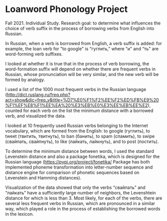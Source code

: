 # Loanword Phonology Project
Fall 2021. Individual Study. Research goal: to determine what influences the choice of verb suffix in the process of borrowing verbs from English into Russian. 

In Russian, when a verb is borrowed from English, a verb suffix is added: for example, the loan verb for "to google" is “гуглить," where “и" and “ть" are word-forming verb suffixes. 

I looked at whether it is true that in the process of verb borrowing, the word-formation suffix will depend on whether there are frequent verbs in Russian, whose pronunciation will be very similar, and the new verb will be formed by analogy.

I used a list of the 1000 most frequent verbs in the Russian language (http://dict.ruslang.ru/freq.php?act=show&dic=freq_v&title=%D7%E0%F1%F2%EE%F2%ED%FB%E9%20%F1%EF%E8%F1%EE%EA%20%E3%EB%E0%E3%EE%EB%EE%E2), counted for each verb on the list the minimum distance with a borrowed verb, and visualized the data. 

I looked at 10 frequently used Russian verbs belonging to the Internet vocabulary, which are formed from the English: to google (гуглить), to tweet (твитить, твитнуть), to ban (банить), to spam (спамить), to swipe (свайпать, свайпнуть), to like (лайкать, лайкнуть), and to post (постить).

To determine the minimum distance between words, I used the standard Levenstein distance and also a package fonetika, which is designed for the Russian language (https://pypi.org/project/fonetika/ Package has both implemented phoneme transformation into letter-number sequence and distance engine for comparison of phonetic sequences based on Levenstein and Hamming distances). 

Visualization of the data showed that only the verbs “свайпать" and “лайкать" have a sufficiently large number of neighbors, the Levenshtein distance for which is less than 3. Most likely, for each of the verbs, there are several less frequent verbs in Russian, which are pronounced in a similar way, which played a role in the process of establishing the borrowed words in the lexicon.   

